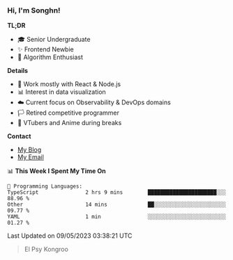 ### Hi, I'm Songhn!

**TL;DR**

- 🎓 Senior Undergraduate
- ✨ Frontend Newbie
- 🎈 Algorithm Enthusiast

**Details**

- 🎯 Work mostly with React & Node.js
- 📊 Interest in data visualization
- ☁️ Current focus on Observability & DevOps domains
- 🏳️ Retired competitive programmer
- 🍵 VTubers and Anime during breaks

**Contact**
- [My Blog](https://blog.songhn.com)
- [My Email](mailto:songhn233@gmail.com)

<!--START_SECTION:waka-->
📊 **This Week I Spent My Time On** 

```text
💬 Programming Languages: 
TypeScript               2 hrs 9 mins        ██████████████████████░░░   88.96 % 
Other                    14 mins             ██░░░░░░░░░░░░░░░░░░░░░░░   09.77 % 
YAML                     1 min               ░░░░░░░░░░░░░░░░░░░░░░░░░   01.27 % 
```


 Last Updated on 09/05/2023 03:38:21 UTC
<!--END_SECTION:waka-->

> El Psy Kongroo
